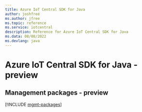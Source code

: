 ```yaml
---
title: Azure IoT Central SDK for Java
author: joshfree
ms.author: jfree
ms.topic: reference
ms.service: iotcentral
description: Reference for Azure IoT Central SDK for Java
ms.data: 08/08/2022
ms.devlang: java
---
```

# Azure IoT Central SDK for Java - preview

## Management packages - preview
[!INCLUDE [mgmt-packages](iot-central-mgmt-index.md)]